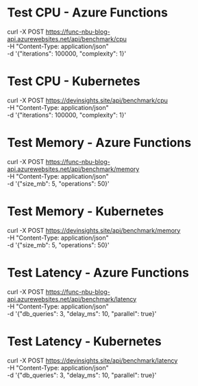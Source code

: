 # Test CPU - Azure Functions
curl -X POST https://func-nbu-blog-api.azurewebsites.net/api/benchmark/cpu \
  -H "Content-Type: application/json" \
  -d '{"iterations": 100000, "complexity": 1}'

# Test CPU - Kubernetes
curl -X POST https://devinsights.site/api/benchmark/cpu \
  -H "Content-Type: application/json" \
  -d '{"iterations": 100000, "complexity": 1}'

# Test Memory - Azure Functions
curl -X POST https://func-nbu-blog-api.azurewebsites.net/api/benchmark/memory \
  -H "Content-Type: application/json" \
  -d '{"size_mb": 5, "operations": 50}'

# Test Memory - Kubernetes
curl -X POST https://devinsights.site/api/benchmark/memory \
  -H "Content-Type: application/json" \
  -d '{"size_mb": 5, "operations": 50}'

# Test Latency - Azure Functions
curl -X POST https://func-nbu-blog-api.azurewebsites.net/api/benchmark/latency \
  -H "Content-Type: application/json" \
  -d '{"db_queries": 3, "delay_ms": 10, "parallel": true}'

# Test Latency - Kubernetes
curl -X POST https://devinsights.site/api/benchmark/latency \
  -H "Content-Type: application/json" \
  -d '{"db_queries": 3, "delay_ms": 10, "parallel": true}'